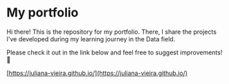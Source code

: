 # My portfolio

Hi there! This is the repository for my portfolio. There, I share the projects I've developed during my learning journey in the Data field. 

Please check it out in the link below and feel free to suggest improvements! 🤗

[https://juliana-vieira.github.io/](https://juliana-vieira.github.io/)
